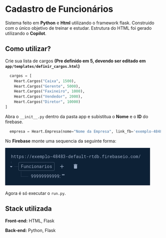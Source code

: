 
# Cadastro de Funcionários

Sistema feito em **Python** e **Html** utilizando o framework flask. Construido com o único objetivo de treinar e estudar. Estrutura do HTML foi gerado utilizando o **Copilot**.


## Como utilizar?


Crie sua lista de cargos **(Pre definido em 5, devendo ser editado em ```app/templates/definir_cargos.html```)**

```python
  cargos = [ 
    Heart.Cargos("Caixa", 1500),
    Heart.Cargos("Gerente", 5000),
    Heart.Cargos("Faxineiro", 1000),
    Heart.Cargos("Vendedor", 2000),
    Heart.Cargos("Diretor", 10000)
]
```
Abra o ```__init__.py``` dentro da pasta app e subistitua o **Nome** e o **ID** do firebase.
```python
  empresa = Heart.Empresa(nome="Nome da Empresa", link_fb='exemplo-48483-default-rtdb', cargos=cargos)
```
No **Firebase** monte uma sequencia da seguinte forma:

![Como configurar](./scr/firebase_exemple.png)

Agora é só executar o ```run.py```.

## Stack utilizada

**Front-end:** HTML, Flask

**Back-end:** Python, Flask

